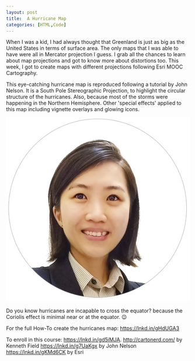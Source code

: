 ```yaml
---
layout: post
title:  A Hurricane Map
categories: [HTML,Code]
---
```

When I was a kid, I had always thought that Greenland is just as big as the United States in terms of surface area. The only maps that I was able to have were all in Mercator projection I guess. I grab all the chances to learn about map projections and got to know more about distortions too. This week, I got to create maps with different projections following Esri MOOC Cartography.

This eye-catching hurricane map is reproduced following a tutorial by John Nelson. It is a South Pole Stereographic Projection, to highlight the circular structure of the hurricanes. Also, because most of the storms were happening in the Northern Hemisphere. Other 'special effects' applied to this map including vignette overlays and glowing icons.

![GitHub Logo](images/wys_avatar.PNG)

Do you know hurricanes are incapable to cross the equator?
because the Coriolis effect is minimal near or at the equator. 😉

For the full How-To create the hurricanes map:
https://lnkd.in/gHdUGA3

To enroll in this course: https://lnkd.in/gd5iMJA.
http://cartonerd.com/ by Kenneth Field
https://lnkd.in/g7UaKgx by John Nelson
https://lnkd.in/gKMd6CK by Esri
